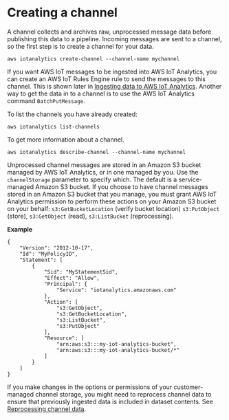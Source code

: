 # Creating a channel<a name="create-channel"></a>

A channel collects and archives raw, unprocessed message data before publishing this data to a pipeline\. Incoming messages are sent to a channel, so the first step is to create a channel for your data\.

```
aws iotanalytics create-channel --channel-name mychannel
```

If you want AWS IoT messages to be ingested into AWS IoT Analytics, you can create an AWS IoT Rules Engine rule to send the messages to this channel\. This is shown later in [Ingesting data to AWS IoT Analytics](ingest-data.md)\. Another way to get the data in to a channel is to use the AWS IoT Analytics command `BatchPutMessage`\. 

To list the channels you have already created:

```
aws iotanalytics list-channels
```

To get more information about a channel\.

```
aws iotanalytics describe-channel --channel-name mychannel
```

Unprocessed channel messages are stored in an Amazon S3 bucket managed by AWS IoT Analytics, or in one managed by you\. Use the `channelStorage` parameter to specify which\. The default is a service\-managed Amazon S3 bucket\. If you choose to have channel messages stored in an Amazon S3 bucket that you manage, you must grant AWS IoT Analytics permission to perform these actions on your Amazon S3 bucket on your behalf: `s3:GetBucketLocation` \(verify bucket location\) `s3:PutObject` \(store\), `s3:GetObject` \(read\), `s3:ListBucket` \(reprocessing\)\. 

**Example**  

```
{
    "Version": "2012-10-17",
    "Id": "MyPolicyID",
    "Statement": [
        {
            "Sid": "MyStatementSid",
            "Effect": "Allow",
            "Principal": {
                "Service": "iotanalytics.amazonaws.com"
            },
            "Action": [
                "s3:GetObject",
                "s3:GetBucketLocation",
                "s3:ListBucket",
                "s3:PutObject"
            ],
            "Resource": [
                "arn:aws:s3:::my-iot-analytics-bucket",
                "arn:aws:s3:::my-iot-analytics-bucket/*"
            ]
        }
    ]
}
```

If you make changes in the options or permissions of your customer\-managed channel storage, you might need to reprocess channel data to ensure that previously ingested data is included in dataset contents\. See [Reprocessing channel data](https://docs.aws.amazon.com/iotanalytics/latest/userguide/reprocessing.html#aws-iot-analytics-reprocessing)\.